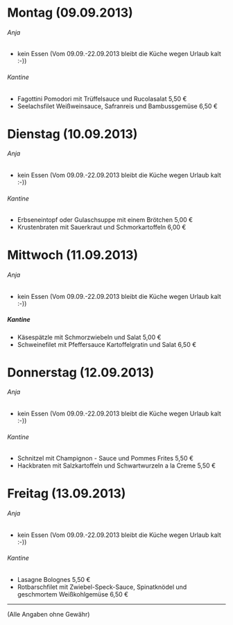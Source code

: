# Montag (09.09.2013)
###### Anja
* kein Essen (Vom 09.09.-22.09.2013 bleibt die Küche wegen Urlaub kalt :-))
###### Kantine
* Fagottini Pomodori mit Trüffelsauce und Rucolasalat	5,50 €
* Seelachsfilet Weißweinsauce, Safranreis und Bambussgemüse	6,50 €
	
# Dienstag (10.09.2013)	
###### Anja
* kein Essen (Vom 09.09.-22.09.2013 bleibt die Küche wegen Urlaub kalt :-))
###### Kantine
* Erbseneintopf oder Gulaschsuppe mit einem Brötchen	5,00 €
* Krustenbraten mit Sauerkraut und Schmorkartoffeln	6,00 €

# Mittwoch (11.09.2013)
###### Anja
* kein Essen (Vom 09.09.-22.09.2013 bleibt die Küche wegen Urlaub kalt :-))
##### Kantine
* Käsespätzle mit Schmorzwiebeln und Salat	5,00 €
* Schweinefilet mit Pfeffersauce Kartoffelgratin und Salat	6,50 €

# Donnerstag (12.09.2013) 
###### Anja
* kein Essen (Vom 09.09.-22.09.2013 bleibt die Küche wegen Urlaub kalt :-))
###### Kantine
* Schnitzel mit Champignon - Sauce und Pommes Frites	5,50 €
* Hackbraten mit Salzkartoffeln und Schwartwurzeln a la Creme	5,50 €

# Freitag (13.09.2013)
###### Anja
* kein Essen (Vom 09.09.-22.09.2013 bleibt die Küche wegen Urlaub kalt :-))
###### Kantine
* Lasagne Bolognes	5,50 €
* Rotbarschfilet mit Zwiebel-Speck-Sauce, Spinatknödel und geschmortem Weißkohlgemüse	6,50 €


---
(Alle Angaben ohne Gewähr)
